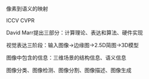 像素到语义的映射

ICCV CVPR

David Marr提出三部分：计算理论、表达和算法、硬件实现

视觉表达三阶段：输入图像→边缘图→2.5D简图→3D模型

图像中包含的信息：三维场景的结构信息、语义信息

图像分类、图像检测、图像分割、图像描述、图像生成

